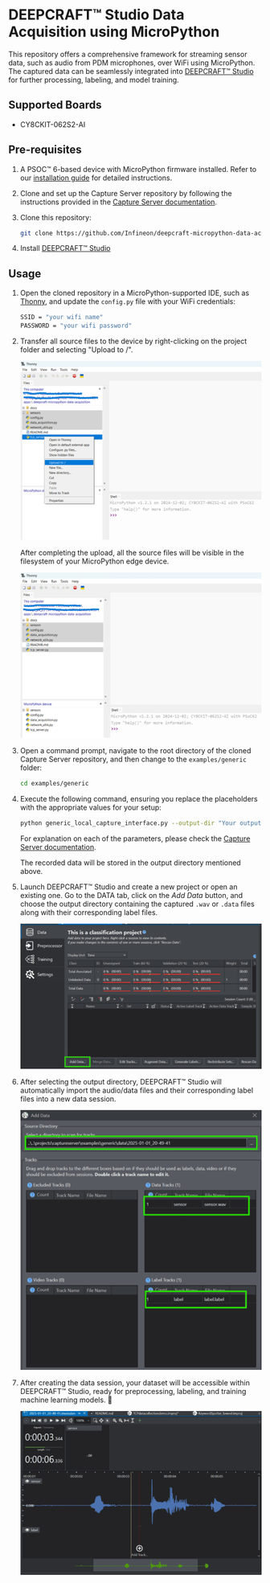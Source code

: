 # DEEPCRAFT™ Studio Data Acquisition using MicroPython

This repository offers a comprehensive framework for streaming sensor data, such as audio from PDM microphones, over WiFi using MicroPython. The captured data can be seamlessly integrated into [DEEPCRAFT™ Studio](https://www.imagimob.com/studio) for further processing, labeling, and model training.

## Supported Boards

- CY8CKIT-062S2-AI

## Pre-requisites
1. A PSOC™ 6-based device with MicroPython firmware installed. Refer to our [installation guide](https://ifx-micropython.readthedocs.io/en/latest/psoc6/installation.html) for detailed instructions.

2. Clone and set up the Capture Server repository by following the instructions provided in the [Capture Server documentation](https://bitbucket.org/imagimob/captureserver/src/master/).

3. Clone this repository:
    ```bash
    git clone https://github.com/Infineon/deepcraft-micropython-data-acquisition.git
    ```
4. Install [DEEPCRAFT™ Studio](https://softwaretools.infineon.com/tools/com.ifx.tb.tool.deepcraftstudio) 

## Usage
1. Open the cloned repository in a MicroPython-supported IDE, such as [Thonny](https://thonny.org/), and update the `config.py` file with your WiFi credentials:
    
    ```bash
    SSID = "your wifi name"
    PASSWORD = "your wifi password"
    ```
2. Transfer all source files to the device by right-clicking on the project folder and selecting "Upload to /".

    ![Alt text](docs/images/transfer_to_device.png)

    After completing the upload, all the source files will be visible in the filesystem of your MicroPython edge device.

    ![Alt text](docs/images/lib_on_device.png)

2. Open a command prompt, navigate to the root directory of the cloned Capture Server repository, and then change to the `examples/generic` folder:
    
    ```bash
    cd examples/generic
    ```

3. Execute the following command, ensuring you replace the placeholders with the appropriate values for your setup:
    
    ```bash
    python generic_local_capture_interface.py --output-dir "Your output directory" --protocol TCP --ip-address "Your board's IP address" --port 5000  --data-format ".data or .wav" --data-type h --samples-per-packet 512 --features 1 --sample-rate 16000 --video-disabled.
    ```
    For explanation on each of the parameters, please check the [Capture Server documentation](https://bitbucket.org/imagimob/captureserver/src/master/).

    The recorded data will be stored in the output directory mentioned above.

4. Launch DEEPCRAFT™ Studio and create a new project or open an existing one. Go to the DATA tab, click on the *Add Data* button, and choose the output directory containing the captured `.wav` or `.data` files along with their corresponding label files.

    ![Alt text](docs/images/training_add_data.png)

5. After selecting the output directory, DEEPCRAFT™ Studio will automatically import the audio/data files and their corresponding label files into a new data session.

    ![Alt text](docs/images/training_data_view.png)

6. After creating the data session, your dataset will be accessible within DEEPCRAFT™ Studio, ready for preprocessing, labeling, and training machine learning models. 🚀

    ![Alt text](docs/images/training_data_session.png)